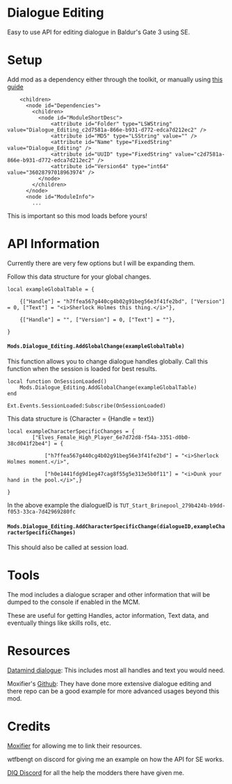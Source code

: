 # Dialogue Editing
Easy to use API for editing dialogue in Baldur's Gate 3 using SE. 

# Setup
Add mod as a dependency either through the toolkit, or manually using [this guide](https://wiki.bg3.community/Tutorials/General/Basic/adding-mod-dependencies) 
```...
    <children>
      <node id="Dependencies">
        <children>
          <node id="ModuleShortDesc">
              <attribute id="Folder" type="LSWString" value="Dialogue_Editing_c2d7581a-866e-b931-d772-edca7d212ec2" />
              <attribute id="MD5" type="LSString" value="" />
              <attribute id="Name" type="FixedString" value="Dialogue_Editing" />
              <attribute id="UUID" type="FixedString" value="c2d7581a-866e-b931-d772-edca7d212ec2" />
              <attribute id="Version64" type="int64" value="36028797018963974" />
          </node>
        </children>
      </node>
      <node id="ModuleInfo">
        ...
```
This is important so this mod loads before yours!

# API Information
Currently there are very few options but I will be expanding them. 

Follow this data structure for your global changes.
```
local exampleGlobalTable = {

    {["Handle"] = "h7ffea567g440cg4b02g91beg56e3f41fe2bd", ["Version"] = 0, ["Text"] = "<i>Sherlock Holmes this thing.</i>"},

    {["Handle"] = "", ["Version"] = 0, ["Text"] = ""},

}
```

#### `Mods.Dialogue_Editing.AddGlobalChange(exampleGlobalTable)`

This function allows you to change dialogue handles globally. Call this function when the session is loaded for best results. 

```
local function OnSessionLoaded()
	Mods.Dialogue_Editing.AddGlobalChange(exampleGlobalTable)
end

Ext.Events.SessionLoaded:Subscribe(OnSessionLoaded)
```

This data structure is {Character = {Handle = text}}
```
local exampleCharacterSpecificChanges = {
        ["Elves_Female_High_Player_6e7d72d8-f54a-3351-d0b0-38cd041f2be4"] = {

            ["h7ffea567g440cg4b02g91beg56e3f41fe2bd"] = "<i>Sherlock Holmes moment.</i>",

            ["h0e1441fdg9d1eg47cag8f55g5e313e5b0f11"] = "<i>Dunk your hand in the pool.</i>",}

}
```
In the above example the dialogueID is `TUT_Start_Brinepool_279b424b-b9dd-f053-33ca-7d42969280fc`
#### `Mods.Dialogue_Editing.AddCharacterSpecificChange(dialogueID,exampleCharacterSpecificChanges)`

This should also be called at session load. 

# Tools
The mod includes a dialogue scraper and other information that will be dumped to the console if enabled in the MCM. 

These are useful for getting Handles, actor information, Text data, and eventually things like skills rolls, etc. 

# Resources
[Datamind dialogue](https://www.tumblr.com/roksik-dnd/727481314781102080/bg3-datamined-dialogue-google-drive): This includes most all handles and text you would need. 

Moxifier's [Github](https://github.com/Moxifer/bg3-dialog-timeline-edits/tree/main): They have done more extensive dialogue editing and there repo can be a good example for more advanced usages beyond this mod. 

# Credits
[Moxifier](https://next.nexusmods.com/profile/moxifer3/mods?gameId=3474) for allowing me to link their resources.

wtfbengt on discord for giving me an example on how the API for SE works. 

[DIQ Discord](https://discord.gg/baldursgoonsacks) for all the help the modders there have given me. 